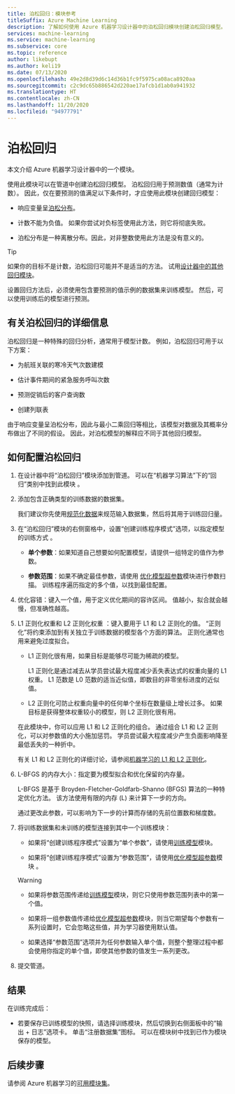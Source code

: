 ```yaml
---
title: 泊松回归：模块参考
titleSuffix: Azure Machine Learning
description: 了解如何使用 Azure 机器学习设计器中的泊松回归模块创建泊松回归模型。
services: machine-learning
ms.service: machine-learning
ms.subservice: core
ms.topic: reference
author: likebupt
ms.author: keli19
ms.date: 07/13/2020
ms.openlocfilehash: 49e2d8d39d6c14d36b1fc9f5975ca08aca8920aa
ms.sourcegitcommit: c2c9dc65b886542d220ae17afcb1d1ab0a941932
ms.translationtype: HT
ms.contentlocale: zh-CN
ms.lasthandoff: 11/20/2020
ms.locfileid: "94977791"
---
```

# <a name="poisson-regression"></a>泊松回归

本文介绍 Azure 机器学习设计器中的一个模块。

使用此模块可以在管道中创建泊松回归模型。 泊松回归用于预测数值（通常为计数）。 因此，仅在要预测的值满足以下条件时，才应使用此模块创建回归模型：

- 响应变量呈[泊松分布](https://en.wikipedia.org/wiki/Poisson_distribution)。  

- 计数不能为负值。 如果你尝试对负标签使用此方法，则它将彻底失败。

- 泊松分布是一种离散分布。因此，对非整数使用此方法是没有意义的。

> [!TIP]
> 如果你的目标不是计数，泊松回归可能并不是适当的方法。 试用[设计器中的其他回归模块](./module-reference.md#machine-learning-algorithms)。 

设置回归方法后，必须使用包含要预测的值示例的数据集来训练模型。 然后，可以使用训练后的模型进行预测。

## <a name="more-about-poisson-regression"></a>有关泊松回归的详细信息

泊松回归是一种特殊的回归分析，通常用于模型计数。 例如，泊松回归可用于以下方案：

- 为航班关联的寒冷天气次数建模

- 估计事件期间的紧急服务呼叫次数

- 预测促销后的客户查询数

- 创建列联表

由于响应变量呈泊松分布，因此与最小二乘回归等相比，该模型对数据及其概率分布做出了不同的假设。 因此，对泊松模型的解释应不同于其他回归模型。

## <a name="how-to-configure-poisson-regression"></a>如何配置泊松回归

1. 在设计器中将“泊松回归”模块添加到管道。 可以在“机器学习算法”下的“回归”类别中找到此模块 。

2. 添加包含正确类型的训练数据的数据集。 

    我们建议你先使用[规范化数据](normalize-data.md)来规范输入数据集，然后将其用于训练回归量。

3. 在“泊松回归”模块的右侧窗格中，设置“创建训练程序模式”选项，以指定模型的训练方式 。  
  
    - **单个参数**：如果知道自己想要如何配置模型，请提供一组特定的值作为参数。
  
    - **参数范围**：如果不确定最佳参数，请使用 [优化模型超参数](tune-model-hyperparameters.md)模块进行参数扫描。 训练程序遍历指定的多个值，以找到最佳配置。
  
4. 优化容错：键入一个值，用于定义优化期间的容许区间。 值越小，拟合就会越慢，但准确性越高。

5. L1 正则化权重和 L2 正则化权重 ：键入要用于 L1 和 L2 正则化的值。 “正则化”将约束添加到有关独立于训练数据的模型各个方面的算法。 正则化通常也用来避免过度拟合。 

    - L1 正则化很有用，如果目标是能够尽可能为稀疏的模型。

        L1 正则化是通过减去从学员尝试最大程度减少丢失表达式的权重向量的 L1 权重。 L1 范数是 L0 范数的适当近似值，即数目的非零坐标进度的近似值。

    - L2 正则化可防止权重向量中的任何单个坐标在数量级上增长过多。 如果目标是获得整体权重较小的模型，则 L2 正则化很有用。

    在此模块中，你可以应用 L1 和 L2 正则化的组合。 通过组合 L1 和 L2 正则化，可以对参数值的大小施加惩罚。 学员尝试最大程度减少产生负面影响降至最低丢失的一种折中。

    有关 L1 和 L2 正则化的详细讨论，请参阅[机器学习的 L1 和 L2 正则化](https://docs.microsoft.com/archive/msdn-magazine/2015/february/test-run-l1-and-l2-regularization-for-machine-learning)。

6. L-BFGS 的内存大小：指定要为模型拟合和优化保留的内存量。

     L-BFGS 是基于 Broyden-Fletcher-Goldfarb-Shanno (BFGS) 算法的一种特定优化方法。 该方法使用有限的内存 (L) 来计算下一步的方向。

     通过更改此参数，可以影响为下一步的计算而存储的先前位置数和梯度数。

7. 将训练数据集和未训练的模型连接到其中一个训练模块： 

    - 如果将“创建训练程序模式”设置为“单个参数”，请使用[训练模型](train-model.md)模块。

    - 如果将“创建训练程序模式”设置为“参数范围”，请使用[优化模型超参数](tune-model-hyperparameters.md)模块 。

    > [!WARNING]
    > 
    > - 如果将参数范围传递给[训练模型](train-model.md)模块，则它只使用参数范围列表中的第一个值。
    > 
    > - 如果将一组参数值传递给[优化模型超参数](tune-model-hyperparameters.md)模块，则当它期望每个参数有一系列设置时，它会忽略这些值，并为学习器使用默认值。
    > 
    > - 如果选择“参数范围”选项并为任何参数输入单个值，则整个整理过程中都会使用你指定的单个值，即使其他参数的值发生一系列更改。

8.  提交管道。

## <a name="results"></a>结果

在训练完成后：

+ 若要保存已训练模型的快照，请选择训练模块，然后切换到右侧面板中的“输出 + 日志”选项卡。 单击“注册数据集”图标。  可以在模块树中找到已作为模块保存的模型。 

## <a name="next-steps"></a>后续步骤

请参阅 Azure 机器学习的[可用模块集](module-reference.md)。 
